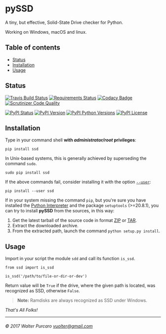 pySSD
=====

A tiny, but effective, Solid-State Drive checker for Python.

Working on Windows, macOS and linux.


Table of contents
-----------------

- [Status](#status)
- [Installation](#installation)
- [Usage](#usage)


Status
------

[![Travis Build Status](https://travis-ci.org/vuolter/pySSD.svg?branch=master)](https://travis-ci.org/vuolter/pySSD)
[![Requirements Status](https://requires.io/github/vuolter/pySSD/requirements.svg?branch=master)](https://requires.io/github/vuolter/pySSD/requirements/?branch=master)
[![Codacy Badge](https://api.codacy.com/project/badge/Grade/6ee47c32da944cbcac211ac3ac4ddff2)](https://www.codacy.com/app/vuolter/pySSD?utm_source=github.com&amp;utm_medium=referral&amp;utm_content=vuolter/pySSD&amp;utm_campaign=Badge_Grade)
[![Scrutinizer Code Quality](https://scrutinizer-ci.com/g/vuolter/pySSD/badges/quality-score.png?b=master)](https://scrutinizer-ci.com/g/vuolter/pySSD/?branch=master)

[![PyPI Status](https://img.shields.io/pypi/status/ssd.svg)](https://pypi.python.org/pypi/ssd)
[![PyPI Version](https://img.shields.io/pypi/v/ssd.svg)](https://pypi.python.org/pypi/ssd)
[![PyPI Python Versions](https://img.shields.io/pypi/pyversions/ssd.svg)](https://pypi.python.org/pypi/ssd)
[![PyPI License](https://img.shields.io/pypi/l/ssd.svg)](https://pypi.python.org/pypi/ssd)


Installation
------------

Type in your command shell **with _administrator/root_ privileges**:

    pip install ssd

In Unix-based systems, this is generally achieved by superseding
the command `sudo`.

    sudo pip install ssd

If the above commands fail, consider installing it with the option
[`--user`](https://pip.pypa.io/en/latest/user_guide/#user-installs):

    pip install --user ssd

If in your system missing the command `pip`, but you're sure you have installed
the [Python Interpreter](https://www.python.org) and the package `setuptools`
(>=20.8.1), you can try to install **pySSD** from the sources, in this way:

1. Get the latest tarball of the source code in format
[ZIP](https://github.com/vuolter/pySSD/archive/master.zip) or
[TAR](https://github.com/vuolter/pySSD/archive/master.tar.gz).
2. Extract the downloaded archive.
3. From the extracted path, launch the command
`python setup.py install`.


Usage
-----

Import in your script the module `sdd` and call its function `is_ssd`.

    from ssd import is_ssd

    is_ssd('/path/to/file-or-dir-or-dev')

Return value will be `True` if the drive, where the given path is located, was
recognized as SSD, otherwise `False`.

> **Note:** Ramdisks are always recognized as SSD under Windows.

_That's All Folks!_


------------------------------------------------
###### © 2017 Walter Purcaro <vuolter@gmail.com>
